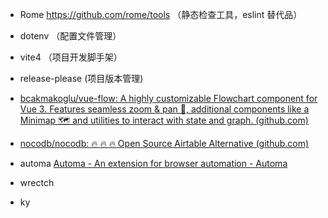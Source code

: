 - Rome https://github.com/rome/tools （静态检查工具，eslint 替代品）
- dotenv （配置文件管理）
- vite4 （项目开发脚手架）
- release-please (项目版本管理)












-  [bcakmakoglu/vue-flow: A highly customizable Flowchart component for Vue 3. Features seamless zoom & pan 🔎, additional components like a Minimap 🗺 and utilities to interact with state and graph. (github.com)](https://github.com/bcakmakoglu/vue-flow)
-  [nocodb/nocodb: 🔥 🔥 🔥 Open Source Airtable Alternative (github.com)](https://github.com/nocodb/nocodb)
- automa [Automa - An extension for browser automation - Automa](https://www.automa.site/)
- wrectch
- ky
